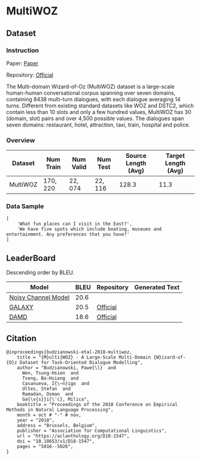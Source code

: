# MultiWOZ

## Dataset

### Instruction

Paper: [Paper](https://aclanthology.org/D18-1547.pdf)

Repository: [Official](https://github.com/budzianowski/multiwoz)

The Multi-domain Wizard-of-Oz (MultiWOZ) dataset is a large-scale human-human conversational corpus spanning over seven domains, containing 8438 multi-turn dialogues, with each dialogue averaging 14 turns. Different from existing standard datasets like WOZ and DSTC2, which contain less than 10 slots and only a few hundred values, MultiWOZ has 30 (domain, slot) pairs and over 4,500 possible values. The dialogues span seven domains: restaurant, hotel, attraction, taxi, train, hospital and police.

### Overview

| Dataset  | Num Train | Num Valid | Num Test | Source Length (Avg) | Target Length (Avg) |
| -------- | --------- | --------- | -------- | ------------------- | ------------------- |
| MultiWOZ | $170,220$ | $22,074$  | $22,116$ | $128.3$             | $11.3$              |

### Data Sample

```
[
	'What fun places can I visit in the East?',
	'We have five spots which include boating, museums and entertainment. Any preferences that you have?'
]
```

## LeaderBoard

Descending order by BLEU.

| Model                                                        | BLEU   | Repository                                              | Generated Text |
| ------------------------------------------------------------ | ------ | ------------------------------------------------------- | -------------- |
| [ Noisy Channel Model](https://arxiv.org/pdf/2103.10518v1.pdf) | $20.6$ |                                                         |                |
| [GALAXY](https://arxiv.org/pdf/2111.14592v8.pdf)             | $20.5$ | [Official](https://github.com/siat-nlp/galaxy)          |                |
| [ DAMD](https://arxiv.org/pdf/1911.10484v2.pdf)              | $18.6$ | [Official](https://gitlab.com/ucdavisnlp/damd-multiwoz) |                |

## Citation

```
@inproceedings{budzianowski-etal-2018-multiwoz,
    title = "{M}ulti{WOZ} - A Large-Scale Multi-Domain {W}izard-of-{O}z Dataset for Task-Oriented Dialogue Modelling",
    author = "Budzianowski, Pawe{\l}  and
      Wen, Tsung-Hsien  and
      Tseng, Bo-Hsiang  and
      Casanueva, I{\~n}igo  and
      Ultes, Stefan  and
      Ramadan, Osman  and
      Ga{\v{s}}i{\'c}, Milica",
    booktitle = "Proceedings of the 2018 Conference on Empirical Methods in Natural Language Processing",
    month = oct # "-" # nov,
    year = "2018",
    address = "Brussels, Belgium",
    publisher = "Association for Computational Linguistics",
    url = "https://aclanthology.org/D18-1547",
    doi = "10.18653/v1/D18-1547",
    pages = "5016--5026",
}
```

